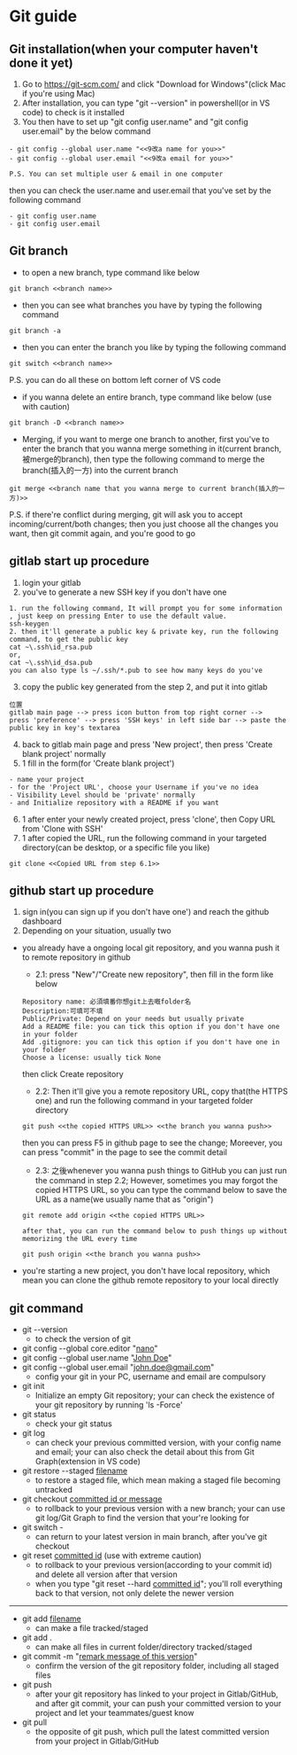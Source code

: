 # Git guide
## Git installation(when your computer haven't done it yet)
1. Go to https://git-scm.com/ and click "Download for Windows"(click Mac if you're using Mac)
2. After installation, you can type "git --version" in powershell(or in VS code) to check is it installed
3. You then have to set up "git config user.name" and "git config user.email" by the below command
```
- git config --global user.name "<<9改a name for you>>"
- git config --global user.email "<<9改a email for you>>"

P.S. You can set multiple user & email in one computer
```
then you can check the user.name and user.email that you've set by the following command
```
- git config user.name
- git config user.email
```


## Git branch
- to open a new branch, type command like below
```
git branch <<branch name>>
```
- then you can see what branches you have by typing the following command
```
git branch -a
```
- then you can enter the branch you like by typing the following command
```
git switch <<branch name>>
```
P.S. you can do all these on bottom left corner of VS code

- if you wanna delete an entire branch, type command like below (use with caution)
```
git branch -D <<branch name>>
```
- Merging, if you want to merge one branch to another, first you've to enter the branch that you wanna merge something in it(current branch, 被merge的branch), then type the following command to merge the branch(插入的一方) into the current branch
```
git merge <<branch name that you wanna merge to current branch(插入的一方)>>
```
P.S. if there're conflict during merging, git will ask you to accept incoming/current/both changes; then you just choose all the changes you want, then git commit again, and you're good to go

## **gitlab start up procedure**
1. login your gitlab
2. you've to generate a new SSH key if you don't have one
```
1. run the following command, It will prompt you for some information , just keep on pressing Enter to use the default value.
ssh-keygen
2. then it'll generate a public key & private key, run the following command, to get the public key
cat ~\.ssh\id_rsa.pub
or,
cat ~\.ssh\id_dsa.pub
you can also type ls ~/.ssh/*.pub to see how many keys do you've
```
3. copy the public key generated from the step 2, and put it into gitlab
```
位置
gitlab main page --> press icon button from top right corner -->  press 'preference' --> press 'SSH keys' in left side bar --> paste the public key in key's textarea
```
4. back to gitlab main page and press 'New project', then press 'Create blank project' normally 
5. 1 fill in the form(for 'Create blank project')
```
- name your project
- for the 'Project URL', choose your Username if you've no idea
- Visibility Level should be 'private' normally
- and Initialize repository with a README if you want
```
6. 1 after enter your newly created project, press 'clone', then Copy URL from 'Clone with SSH'
7. 1 after copied the URL, run the following command in your targeted directory(can be desktop, or a specific file you like)
```
git clone <<Copied URL from step 6.1>>
```

## **github start up procedure**
1. sign in(you can sign up if you don't have one') and reach the github dashboard
2. Depending on your situation, usually two
- you already have a ongoing local git repository, and you wanna push it to remote repository in github
    - 2.1: press "New"/"Create new repository", then fill in the form like below
    ```
    Repository name: 必須填番你想git上去嘅folder名
    Description:可填可不填
    Public/Private: Depend on your needs but usually private
    Add a README file: you can tick this option if you don't have one in your folder
    Add .gitignore: you can tick this option if you don't have one in your folder
    Choose a license: usually tick None
    ```
    then click Create repository
    - 2.2: Then it'll give you a remote repository URL, copy that(the HTTPS one) and run the following command in your targeted folder directory
    ```
    git push <<the copied HTTPS URL>> <<the branch you wanna push>>
    ```
    then you can press F5 in github page to see the change; Moreever, you can press "commit" in the page to see the commit detail
    - 2.3: 之後whenever you wanna push things to GitHub you can just run the command in step 2.2; However, sometimes you may forgot the copied HTTPS URL, so you can type the command below to save the URL as a name(we usually name that as "origin")
    ```
    git remote add origin <<the copied HTTPS URL>>

    after that, you can run the command below to push things up without memorizing the URL every time

    git push origin <<the branch you wanna push>>
    ```

- you're starting a new project, you don't have local repository, which mean you can clone the github remote repository to your local directly

## **git command**
- git --version
    - to check the version of git
- git config --global core.editor "<u>nano</u>"
- git config --global user.name "<u>John Doe</u>"
- git config --global user.email "<u>john.doe@gmail.com</u>"
    - config your git in your PC, username and email are compulsory
- git init
    - Initialize an empty Git repository; your can check the existence of your git repository by running 'ls -Force'
- git status
    - check your git status
- git log
    - can check your previous committed version, with your config name and email; your can also check the detail about this from Git Graph(extension in VS code)
- git restore --staged <u>filename</u>
    - to restore a staged file, which mean making a staged file becoming untracked
- git checkout <u>committed id or message</u>
    - to rollback to your previous version with a new branch; your can use git log/Git Graph to find the version that your're looking for
- git switch -
    - can return to your latest version in main branch, after you've git checkout
- git reset <u>committed id</u> (use with extreme caution)
    - to rollback to your previous version(according to your commit id) and delete all version after that version
    - when you type "git reset --hard <u>committed id</u>"; you'll roll everything back to that version, not only delete the newer version
---
- git add <u>filename</u>
    - can make a file tracked/staged
- git add .
    - can make all files in current folder/directory tracked/staged
- git commit -m "<u>remark message of this version</u>"
    - confirm the version of the git repository folder, including all staged files
- git push
    - after your git repository has linked to your project in Gitlab/GitHub, and after git commit, your can push your committed version to your project and let your teammates/guest know
- git pull
    - the opposite of git push, which pull the latest committed version from your project in Gitlab/GitHub